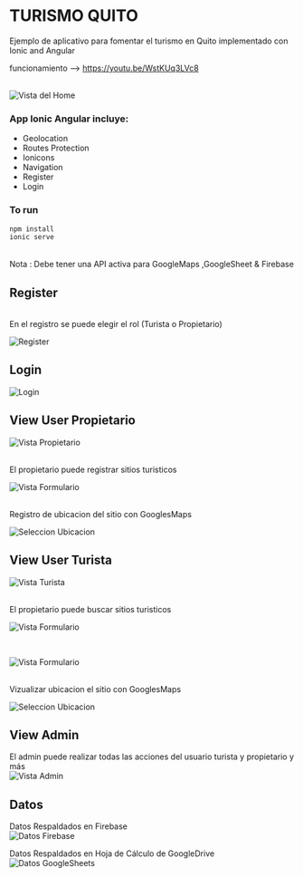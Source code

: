 # TURISMO QUITO
Ejemplo de aplicativo para fomentar el turismo en Quito implementado con Ionic and Angular

funcionamiento --> https://youtu.be/WstKUq3LVc8  
<br />


![Vista del Home](./src/assets/Home.JPG)
<br />

### App Ionic Angular incluye: 
* Geolocation
* Routes Protection
* Ionicons
* Navigation
* Register
* Login 

### To run

```javascript
npm install
ionic serve
```
<br />
Nota : Debe tener una API activa para GoogleMaps ,GoogleSheet & Firebase 
<br />

## Register 

<br />
En el registro se puede elegir el rol (Turista o Propietario) 
<br />

![Register](./src/assets/Register.JPG)
<br />

## Login 

![Login](./src/assets/Login.JPG)
<br />

## View User Propietario 

![Vista Propietario](./src/assets/ViewPropietario.JPG)

<br />
El propietario puede registrar sitios turisticos 
<br />

![Vista Formulario](./src/assets/ViewFormPlace.JPG)

<br />
Registro de ubicacion del sitio con GooglesMaps 
<br />

![Seleccion Ubicacion](./src/assets/ViewSelectUbication.JPG)
<br />

## View User Turista 

![Vista Turista](./src/assets/ViewTurista.JPG)

<br />
El propietario puede buscar sitios turisticos 
<br />

![Vista Formulario](./src/assets/ViewSearchPlace.JPG)

<br />

![Vista Formulario](./src/assets/ViewSearchPlaceList.JPG)

<br />
Vizualizar ubicacion el sitio con GooglesMaps 
<br />

![Seleccion Ubicacion](./src/assets/ViewUbication.JPG)
<br />


## View Admin

El admin puede realizar todas las acciones del usuario turista y propietario y más 
<br />
![Vista Admin](./src/assets/ViewAdmin.JPG)

## Datos 

Datos Respaldados en Firebase 
<br />
![Datos Firebase](./src/assets/SavePlacesFirebase.JPG)

Datos Respaldados en Hoja de Cálculo de GoogleDrive
<br />
![Datos GoogleSheets](./src/assets/SaveGoogleSheets.JPG)

